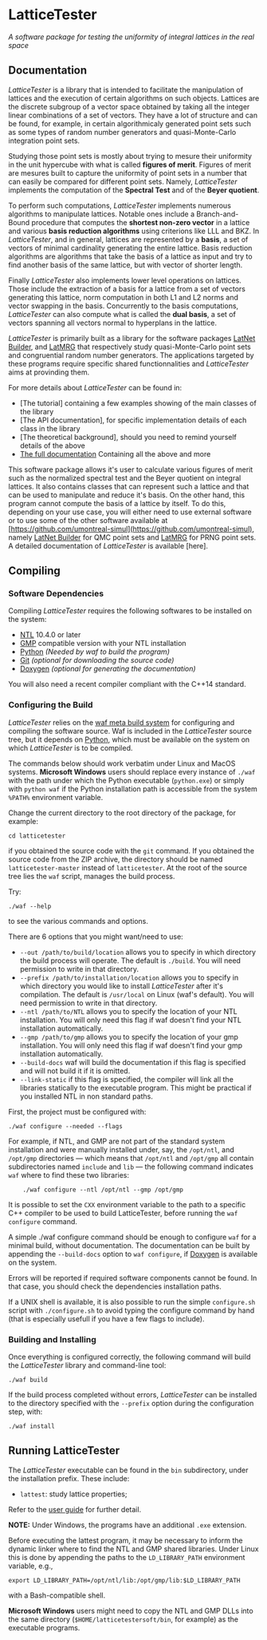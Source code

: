 # LatticeTester

_A software package for testing the uniformity of integral lattices in the real space_

## Documentation

_LatticeTester_ is a library that is intended to facilitate the manipulation
of lattices and the execution of certain algorithms on such objects. Lattices
are the discrete subgroup of a vector space obtained by taking all the integer
linear combinations of a set of vectors. They have a lot of structure and can be
found, for example, in certain algorithmicaly generated point sets such as
some types of random number generators and quasi-Monte-Carlo integration point
sets.

Studying those point sets is mostly about trying to mesure their uniformity in
the unit hypercube with what is called **figures of merit**. Figures of merit
are mesures built to capture the uniformity of point sets in a number that can
easily be compared for different point sets. Namely, *LatticeTester* implements
the computation of the **Spectral Test** and of the **Beyer quotient**.

To perform such computations, _LatticeTester_ implements numerous algorithms
to manipulate lattices. Notable ones include a Branch-and-Bound procedure
that computes the **shortest non-zero vector** in a lattice and various **basis
reduction algorithms** using criterions like LLL and BKZ.
In *LatticeTester*, and in general, lattices are represented by a **basis**, a
set of vectors of minimal cardinality generating the entire lattice. Basis
reduction algorithms are algorithms that take the basis of a lattice as input
and try to find another basis of the same lattice, but with vector of shorter
length.

Finally _LatticeTester_ also implements lower level operations on lattices.
Those include the extraction of a basis for a lattice from a set of vectors
generating this lattice, norm computation in both L1 and L2 norms and vector 
swapping in the basis.
Concurrently to the basis computations, _LatticeTester_ can also compute what is
called the **dual basis**, a set of vectors spanning all vectors normal to
hyperplans in the lattice.

_LatticeTester_ is primarily built as a library for the software packages
[LatNet Builder](https://github.com/umontreal-simul/latbuilder),
and [LatMRG](https://github.com/umontreal-simul/latmrg) that
respectively study quasi-Monte-Carlo point sets and congruential random number
generators. The applications targeted by these programs require specific shared
functionnalities and _LatticeTester_ aims at provinding them.

For more details about *LatticeTester* can be found in:
- [The tutorial] containing a few examples showing of the main classes of the
  library
- [The API documentation], for specific implementation details of each class in
  the library
- [The theoretical background], should you need to remind yourself details of the above
- [The full documentation](http://umontreal-simul.github.io/latticetester/) Containing all the above and more


This software package allows it's user to calculate various figures of merit 
such as the normalized spectral test and the Beyer quotient on integral lattices.
It also contains classes that can represent such a lattice and that can be used
to manipulate and reduce it's basis. On the other hand, this program cannot
compute the basis of a lattice by itself. To do this, depending on your use case,
you will either need to use external software or to use some of the other
software available at [https://github.com/umontreal-simul](https://github.com/umontreal-simul),
namely [LatNet Builder](https://github.com/umontreal-simul/latbuilder) for QMC
point sets and [LatMRG](https://github.com/umontreal-simul/latmrg) for PRNG
point sets. A detailed documentation of *LatticeTester* is available 
[here].

## Compiling

### Software Dependencies

Compiling *LatticeTester* requires the following softwares to be installed on
the system:

* [NTL](http://www.shoup.net/ntl/index.html) 10.4.0 or later
* [GMP](https://gmplib.org/) compatible version with your NTL installation
* [Python](https://www.python.org/) *(Needed by waf to build the program)*
* [Git](http://git-scm.com/) *(optional for downloading the source code)*
* [Doxygen](http://www.stack.nl/~dimitri/doxygen/) *(optional for generating
  the documentation)*

You will also need a recent compiler compliant with the C++14 standard.

### Configuring the Build

*LatticeTester* relies on the
[waf meta build system](https://code.google.com/p/waf/) for configuring and
compiling the software source. Waf is included in the *LatticeTester* source 
tree, but it depends on [Python](http://python.org/download), which must be 
available on the system on which *LatticeTester* is to be compiled.

The commands below should work verbatim under Linux and MacOS systems.
**Microsoft Windows** users should replace every instance of `./waf` 
with the path under which the Python executable
(`python.exe`) or simply with `python waf`
if the Python installation path is accessible from the system `%PATH%`
environment variable.

Change the current directory to the root directory of the package, for example:

    cd latticetester

if you obtained the source code with the `git` command.
If you obtained the source code from the ZIP archive, the directory should be
named `latticetester-master` instead of `latticetester`.
At the root of the source tree lies the `waf` script, manages the build
process.

Try:

	./waf --help

to see the various commands and options.

There are 6 options that you might want/need to use:
- `--out /path/to/build/location` allows you to specify in which directory the
  build process will operate. The default is `./build`. You will need permission
  to write in that directory.
- `--prefix /path/to/installation/location` allows you to specify in which 
  directory you would like to install *LatticeTester* after it's compilation.
  The default is `/usr/local` on Linux (waf's default). You will need permission
  to write in that directory.
- `--ntl /path/to/NTL` allows you to specify the location of your NTL 
  installation. You will only need this flag if waf doesn't find your NTL
  installation automatically.
- `--gmp /path/to/gmp` allows you to specify the location of your gmp
  installation. You will only need this flag if waf doesn't find your gmp
  installation automatically.
- `--build-docs` waf will build the documentation if this flag is specified and 
  will not build it if it is omitted.
- `--link-static` if this flag is specified, the compiler will link all the 
  libraries statically to the executable program. This might be practical if
  you installed NTL in non standard paths.

First, the project must be configured with:

	./waf configure --needed --flags

For example, if NTL, and GMP are not part of the standard system installation and were
manually installed under, say, the `/opt/ntl`, and `/opt/gmp` directories —
which means that `/opt/ntl` and `/opt/gmp` all contain subdirectories named
`include` and `lib` — the following command indicates `waf` where to find these
two libraries:

        ./waf configure --ntl /opt/ntl --gmp /opt/gmp

It is possible to set the `CXX` environment variable to the path to a specific
C++ compiler to be used to build LatticeTester, before running the `waf
configure` command.

A simple 
    ./waf configure
command should be enough to configure `waf` for a minimal build,
without documentation. The documentation can be built by
appending the `--build-docs` option to `waf configure`, if
  [Doxygen](http://www.stack.nl/~dimitri/doxygen/) is available on the system.

Errors will be reported if required software components cannot be found.  In
that case, you should check the dependencies installation paths.

If a UNIX shell is available, it is also possible to run the simple `configure.sh`
script with `./configure.sh` to avoid typing the configure command by hand 
(that is especially usefull if you have a few flags to include).

### Building and Installing

Once everything is configured correctly, the following command will build the
*LatticeTester* library and command-line tool:

    ./waf build

If the build process completed without errors, *LatticeTester* can be installed to the
directory specified with the `--prefix` option during the configuration step,
with:

    ./waf install


## Running LatticeTester

The *LatticeTester* executable can be found in the `bin` subdirectory, under 
the installation prefix. These include:

- `lattest`: study lattice properties;

Refer to the [user guide](http://umontreal-simul.github.io/latticetester/) for 
further detail.

**NOTE:** Under Windows, the programs have an additional `.exe` extension.

Before executing the lattest program, it may be necessary to inform the dynamic
linker where to find the NTL and GMP shared libraries.  Under Linux
this is done by appending the paths to the `LD_LIBRARY_PATH` environment
variable, e.g.,

    export LD_LIBRARY_PATH=/opt/ntl/lib:/opt/gmp/lib:$LD_LIBRARY_PATH

with a Bash-compatible shell.

**Microsoft Windows** users might need to copy the NTL and GMP DLLs into the
same directory (`$HOME/latticetestersoft/bin`, for example) as the executable programs.
